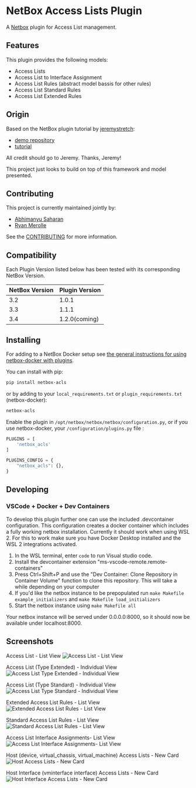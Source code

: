 # NetBox Access Lists Plugin

A [Netbox](https://github.com/netbox-community/netbox) plugin for Access List management.

## Features

This plugin provides the following models:

- Access Lists
- Access List to Interface Assignment
- Access List Rules (abstract model bassis for other rules)
- Access List Standard Rules
- Access List Extended Rules

## Origin

Based on the NetBox plugin tutorial by [jeremystretch](https://github.com/jeremystretch):

- [demo repository](https://github.com/netbox-community/netbox-plugin-demo)
- [tutorial](https://github.com/netbox-community/netbox-plugin-tutorial)

All credit should go to Jeremy. Thanks, Jeremy!

This project just looks to build on top of this framework and model presented.

## Contributing

This project is currently maintained jointly by:

- [Abhimanyu Saharan](https://github.com/abhi1693)
- [Ryan Merolle](https://github.com/ryanmerolle)

See the [CONTRIBUTING](CONTRIBUTING.md) for more information.

## Compatibility

Each Plugin Version listed below has been tested with its corresponding NetBox Version.

| NetBox Version | Plugin Version |
|----------------|----------------|
|       3.2      |      1.0.1     |
|       3.3      |      1.1.1     |
|       3.4      |  1.2.0(coming) |

## Installing

For adding to a NetBox Docker setup see
[the general instructions for using netbox-docker with plugins](https://github.com/netbox-community/netbox-docker/wiki/Using-Netbox-Plugins).

You can install with pip:

```bash
pip install netbox-acls
```

or by adding to your `local_requirements.txt` or `plugin_requirements.txt` (netbox-docker):

```bash
netbox-acls
```

Enable the plugin in `/opt/netbox/netbox/netbox/configuration.py`,
 or if you use netbox-docker, your `/configuration/plugins.py` file :

```python
PLUGINS = [
    'netbox_acls'
]

PLUGINS_CONFIG = {
    "netbox_acls": {},
}
```

## Developing

### VSCode + Docker + Dev Containers

To develop this plugin further one can use the included .devcontainer configuration. This configuration creates a docker container which includes a fully working netbox installation. Currently it should work when using WSL 2. For this to work make sure you have Docker Desktop installed and the WSL 2 integrations activated.

1. In the WSL terminal, enter `code` to run Visual studio code.
2. Install the devcontainer extension "ms-vscode-remote.remote-containers"
3. Press Ctrl+Shift+P and use the "Dev Container: Clone Repository in Container Volume" function to clone this repository. This will take a while depending on your computer
4. If you'd like the netbox instance to be prepopulated run `make Makefile example_initializers` and `make Makefile load_initializers`
5. Start the netbox instance using `make Makefile all`

Your netbox instance will be served under 0.0.0.0:8000, so it should now be available under localhost:8000.

## Screenshots

Access List - List View
![Access List - List View](docs/img/access_lists.png)

Access List (Type Extended) - Individual View
![Access List Type Extended - Individual View](docs/img/access_list_type_extended.png)

Access List (Type Standard) - Individual View
![Access List Type Standard - Individual View](docs/img/access_list_type_standard.png)

Extended Access List Rules - List View
![Extended Access List Rules - List View](docs/img/acl_extended_rules.png)

Standard Access List Rules - List View
![Standard Access List Rules - List View](docs/img/acl_standard_rules.png)

Access List Interface Assignments- List View
![Access List Interface Assignments- List View](docs/img/acl_interface_assignments.png)

Host (device, virtual_chassis, virtual_machine) Access Lists - New Card
![Host Access Lists - New Card](docs/img/acl_host_view.png)

Host Interface (vminterface interface) Access Lists - New Card
![Host Interface Access Lists - New Card](docs/img/access_list_type_standard.png)
